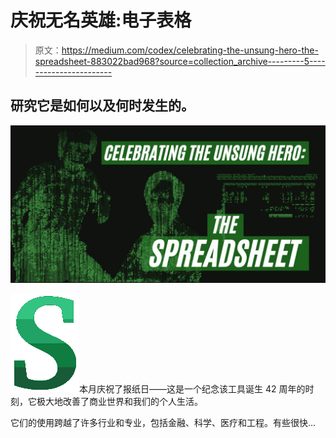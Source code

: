 # 庆祝无名英雄:电子表格

> 原文：<https://medium.com/codex/celebrating-the-unsung-hero-the-spreadsheet-883022bad968?source=collection_archive---------5----------------------->

## 研究它是如何以及何时发生的。

![](img/0553e8ab67dcef4fe2979afd4d68d8b5.png)

![S](img/dd7496e3f052ad1757ffab5fd6a16e8a.png)本月庆祝了报纸日——这是一个纪念该工具诞生 42 周年的时刻，它极大地改善了商业世界和我们的个人生活。

它们的使用跨越了许多行业和专业，包括金融、科学、医疗和工程。有些很快…